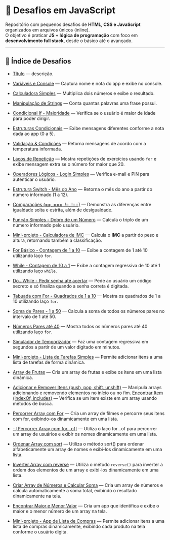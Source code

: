 # 🚀 Desafios em JavaScript

Repositório com pequenos desafios de **HTML, CSS e JavaScript** organizados em arquivos únicos (inline).  
O objetivo é praticar **JS + lógica de programação** com foco em **desenvolvimento full stack**, desde o básico até o avançado.

---

## 📂 Índice de Desafios

- [Título](./day-XX-nome-pasta/index.html) — descrição.

- [Variáveis e Console](./variables-console/index.html) — Captura nome e nota do app e exibe no console.
- [Calculadora Simples](./simple-calculator/index.html) — Multiplica dois números e exibe o resultado.
- [Manipulação de Strings](./strings-app/index.html) — Conta quantas palavras uma frase possui.
- [Condicional If - Maioridade](./if-maioridade/index.html) — Verifica se o usuário é maior de idade para poder dirigir.
- [Estruturas Condicionais](./conditional-logic/index.html) — Exibe mensagens diferentes conforme a nota dada ao app (0 a 5).
- [Validação & Condições](./validation-simplification/index.html) — Retorna mensagens de acordo com a temperatura informada.
- [Laços de Repetição](./loops-iteration/index.html) — Mostra repetições de exercícios usando `for` e exibe mensagem extra se o número for maior que 20.
- [Operadores Lógicos - Login Simples](./login-app/index.html) — Verifica e-mail e PIN para autenticar o usuário.
- [Estrutura Switch - Mês do Ano](./switch-month/index.html) — Retorna o mês do ano a partir do número informado (1 a 12).
- [Comparações (==, ===, !=, !==)](./comparisons-app/index.html) — Demonstra as diferenças entre igualdade solta e estrita, além de desigualdade.
- [Função Simples - Dobro de um Número](./day-09-simple-function/index.html) — Calcula o triplo de um número informado pelo usuário.
- [Mini-projeto - Calculadora de IMC](./day-10-imc-calculator/index.html) — Calcula o **IMC** a partir do peso e altura, retornando também a classificação.
- [For Básico - Contagem de 1 a 10](./day-11-basic-for/index.html) — Exibe a contagem de 1 até 10 utilizando laço `for`.
- [While - Contagem de 10 a 1](./day-12-basic-while/index.html) — Exibe a contagem regressiva de 10 até 1 utilizando laço `while`.
- [Do...While - Pedir senha até acertar](./day-13-do-while/index.html) — Pede ao usuário um código secreto e só finaliza quando a senha correta é digitada.
- [Tabuada com For - Quadrados de 1 a 10](./day-14-tabuada-for/index.html) — Mostra os quadrados de 1 a 10 utilizando laço `for`.
- [Soma de Pares - 1 a 50](./day-15-soma-pares/index.html) — Calcula a soma de todos os números pares no intervalo de 1 até 50.
- [Números Pares até 40](./day-16-pares-ate-40/index.html) — Mostra todos os números pares até 40 utilizando laço `for`.
- [Simulador de Temporizador](./day-19-temporizador/index.html) — Faz uma contagem regressiva em segundos a partir de um valor digitado em minutos.
- [Mini-projeto - Lista de Tarefas Simples](./day-20-todo-list/index.html) — Permite adicionar itens a uma lista de tarefas de forma dinâmica.
- [Array de Frutas](./day-21-array-frutas/index.html) — Cria um array de frutas e exibe os itens em uma lista dinâmica.
- [Adicionar e Remover Itens (push, pop, shift, unshift)](./day-22-array-methods/index.html) — Manipula arrays adicionando e removendo elementos no início ou no fim.
  [Encontrar Item (indexOf, includes)](./day-23-array-indexOf/index.html) — Verifica se um item existe em um array usando métodos de busca.
- [Percorrer Array com For](./day-24-array-for/index.html) — Cria um array de filmes e percorre seus itens com for, exibindo-os dinamicamente em uma lista.
- [- [Percorrer Array com for...of]](./day-25-forOf-array/index.html) — Utiliza o laço for...of para percorrer um array de usuários e exibir os nomes dinamicamente em uma lista.
- [Ordenar Array com sort](./day-26-array-sort/index.html) — Utiliza o método sort() para ordenar alfabeticamente um array de nomes e exibi-los dinamicamente em uma lista.
- [Inverter Array com reverse](./day-27-reverse-array/index.html) — Utiliza o método `reverse()` para inverter a ordem dos elementos de um array e exibi-los dinamicamente em uma lista.
- [Criar Array de Números e Calcular Soma](./day-28-sum-array/index.html) — Cria um array de números e calcula automaticamente a soma total, exibindo o resultado dinamicamente na tela.
- [Encontrar Maior e Menor Valor](./day-29-maior-menor/index.html) — Cria um app que identifica e exibe o maior e o menor número de um array na tela.
- [Mini-projeto - App de Lista de Compras](./day-30-shopping-list/index.html) — Permite adicionar itens a uma lista de compras dinamicamente, exibindo cada produto na tela conforme o usuário digita.
